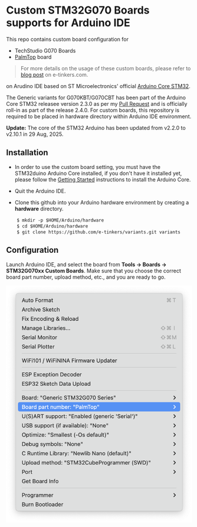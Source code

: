 # Custom STM32G070 Boards supports for Arduino IDE

This repo contains custom board configuration for 
 * TechStudio G070 Boards
 * [PalmTop](https://github.com/e-tinkers/palmtop) board 

> For more details on the usage of these custom boards, please refer to [blog 
post](https://www.e-tinkers.com/2023/06/build-a-palmtop-handheld-with-stm32g070) on 
e-tinkers.com.

on Arudino IDE based on ST Microelectronics' official [Arduino Core STM32](https://github.com/stm32duino/Arduino_Core_STM32).

The Generic variants for G070KBT/G070CBT has been part of the Arduino Core STM32 releasee version 2.3.0 as per my [Pull Request](https://github.com/stm32duino/Arduino_Core_STM32/pull/1638) and is officially roll-in as part of the release 2.4.0.  For custom boards, this repository is required to be placed in hardware directory within Arduino IDE environment.

**Update:** The core of the STM32 Arduino has been updated from v2.2.0 to v2.10.1 in 29 Aug, 2025.

## Installation

- In order to use the custom board setting, you must have the STM32duino Arduino Core installed, if you don't have it installed yet, please follow the [Getting Started](https://github.com/stm32duino/wiki/wiki/Getting-Started) instructions to install the Arduino Core.

- Quit the Arduino IDE.

- Clone this github into your Arduino hardware environment by creating a **hardware** directory.

```
    $ mkdir -p $HOME/Arduino/hardware
    $ cd $HOME/Arduino/hardware
    $ git clone https://github.com/e-tinkers/variants.git variants
```

## Configuration

Launch Arduino IDE, and select the board from **Tools -> Boards -> STM32G070xx Custom Boards**. Make sure that you choose the correct board part number, upload method, etc., and you are ready to go.

![Arduino IDE Board Configuration](board_configuration.png)
